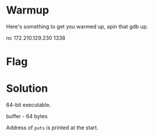 # Warmup
Here's something to get you warmed up, spin that gdb up.

nc 172.210.129.230 1338

# Flag

# Solution

64-bit executable.

buffer - 64 bytes

Address of `puts` is printed at the start.